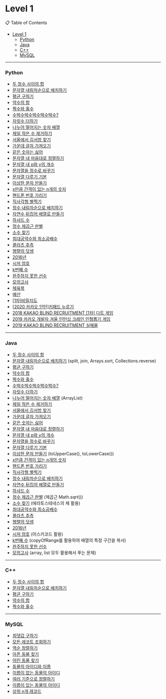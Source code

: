 # Level 1

📋 Table of Contents

- [Level 1](#level-1)
    - [Python](#python)
    - [Java](#java)
    - [C++](#c)
    - [MySQL](#mysql)

---

### Python

- [두 정수 사이의 합](./solution(1).py)
- [문자열 내림차순으로 배치하기](./solution(2).py)
- [평균 구하기](./solution(3).py)
- [약수의 합](./solution(4).py)
- [짝수와 홀수](./solution(5).py)
- [수박수박수박수박수박수?](./solution(6).py)
- [자릿수 더하기](./solution(7).py)
- [나누어 떨어지는 숫자 배열](./solution(8).py)
- [제일 작은 수 제거하기](./solution(9).py)
- [서울에서 김서방 찾기](./solution(10).py)
- [가운데 글자 가져오기](./solution(11).py)
- [같은 숫자는 싫어](./solution(12).py)
- [문자열 내 마음대로 정렬하기](./solution(13).py)
- [문자열 내 p와 y의 개수](./solution(14).py)
- [문자열을 정수로 바꾸기](./solution(15).py)
- [문자열 다루기 기본](./solution(16).py)
- [이상한 문자 만들기](./solution(17).py)
- [x만큼 간격이 있는 n개의 숫자](./solution(18).py)
- [핸드폰 번호 가리기](./solution(19).py)
- [직사각형 별찍기](./solution(20).py)
- [정수 내림차순으로 배치하기](./solution(21).py)
- [자연수 뒤집어 배열로 만들기](./solution(22).py)
- [하샤드 수](./solution(23).py)
- [정수 제곱근 판별](./solution(24).py)
- [소수 찾기](./solution(25).py)
- [최대공약수와 최소공배수](./solution(26).py)
- [콜라츠 추측](./solution(27).py)
- [행렬의 덧셈](./solution(28).py)
- [2016년](./solution(29).py)
- [시저 암호](./solution(30).py)
- [k번째 수](./solution(31).py)
- [완주하지 못한 선수](./solution(32).py)
- [모의고사](./solution(33).py)
- [체육복](./solution(34).py)
- [예산](./solution(35).py)
- [[1차]비밀지도](./solution(36).py)
- [[2020 카카오 인턴]키패드 누르기](./solution(37).py)
- [2018 KAKAO BLIND RECRUITMENT [1차] 다트 게임](./solution(38).py)
- [2019 카카오 개발자 겨울 인턴십 크레인 인형뽑기 게임](./solution(39).py)
- [2019 KAKAO BLIND RECRUITMENT 실패율](./solution(40).py)

---

### Java
- [두 정수 사이의 합](./solution(1).java)
- [문자열 내림차순으로 배치하기](./solution(2).java) (split, join, Arrays.sort, Collections.reverse)
- [평균 구하기](./solution(3).java)
- [약수의 합](./solution(4).java)
- [짝수와 홀수](./solution(5).java)
- [수박수박수박수박수박수?](./solution(6).java)
- [자릿수 더하기](./solution(7).java)
- [나누어 떨어지는 숫자 배열](./solution(8).java) (ArrayList<Interger>)
- [제일 작은 수 제거하기](./solution(9).java)
- [서울에서 김서방 찾기](./solution(10).java)
- [가운데 글자 가져오기](./solution(11).java)
- [같은 숫자는 싫어](./solution(12).java)
- [문자열 내 마음대로 정렬하기](./solution(13).java)
- [문자열 내 p와 y의 개수](./solution(14).java)
- [문자열을 정수로 바꾸기](./solution(15).java)
- [문자열 다루기 기본](./solution(16).java)
- [이상한 문자 만들기](./solution(17).java) (toUpperCase(), toLowerCase())
- [x만큼 간격이 있는 n개의 숫자](./solution(18).java)
- [핸드폰 번호 가리기](./solution(19).java)
- [직사각형 별찍기](./solution(20).java)
- [정수 내림차순으로 배치하기](./solution(21).java)
- [자연수 뒤집어 배열로 만들기](./solution(22).java)
- [하샤드 수](./solution(23).java)
- [정수 제곱근 판별](./solution(24).java) (제곱근 Math.sqrt())
- [소수 찾기](./solution(25).java) (에라토스테네스의 체 활용)
- [최대공약수와 최소공배수](./solution(26).java)
- [콜라츠 추측](./solution(27).java)
- [행렬의 덧셈](./solution(28).java)
- [2016년](./solution(29).java)
- [시저 암호](./solution(30).java) (아스키코드 활용)
- [k번째 수](./solution(31).java) (copyOfRange를 활용하여 배열의 특정 구간을 복사)
- [완주하지 못한 선수](./solution(32).java)
- [모의고사](./solution(33).java) (array, list 모두 활용해서 푸는 문제)

---

### C++

- [두 정수 사이의 합](./solution(1).cpp)
- [문자열 내림차순으로 배치하기](./solution(2).cpp)
- [평균 구하기](./solution(3).cpp)
- [약수의 합](./solution(4).cpp)
- [짝수와 홀수](./solution(5).cpp)

---

### MySQL

- [최댓값 구하기](./solution_1.sql)
- [모든 레코트 조회하기](./solution_2.sql)
- [역순 정렬하기](./solution_3.sql)
- [아픈 동물 찾기](./solution_4.sql)
- [어린 동물 찾기](./solution_5.sql)
- [동물의 아이디와 이름](./solution_6.sql)
- [이름이 없는 동물의 아이디](./solution_7.sql)
- [여러 기준으로 정렬하기](./solution_8.sql)
- [이름이 있는 동물의 아이디](./solution_9.sql)
- [상위 n개 레코드](./solution_10.sql)